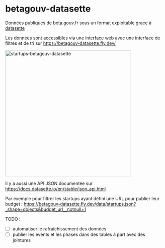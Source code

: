 # betagouv-datasette

Données publiques de beta.gouv.fr sous un format exploitable grace à [datasette](https://datasette.io/)

Les données sont accessibles via une interface web avec une interface de filtres et de tri sur https://betagouv-datasette.fly.dev/

<img width="400" alt="startups-betagouv-datasette" src="https://user-images.githubusercontent.com/883348/215543594-4f90f03e-ac75-4b33-bf73-35e46ecb4d60.png">

Il y a aussi une API JSON documentée sur https://docs.datasette.io/en/stable/json_api.html

Par exemple pour filtrer les startups ayant défini une URL pour publier leur budget : https://betagouv-datasette.fly.dev/data/startups.json?_shape=objects&budget_url__notnull=1

TODO : 

- [ ] automatiser le rafraîchissement des données
- [ ] publier les events et les phases dans des tables à part avec des jointures 
